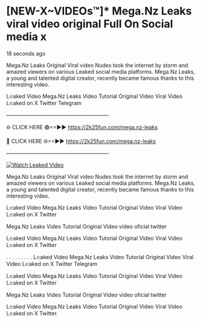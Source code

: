 # [NEW-X~VIDEOs™]* Mega.Nz Leaks viral video original Full On Social media x

18 seconds ago

Mega.Nz Leaks Original Viral video Nudes took the internet by storm and amazed viewers on various Leaked social media platforms. Mega.Nz Leaks, a young and talented digital creator, recently became famous thanks to this interesting video.

L𝚎aked Video Mega.Nz Leaks Video Tutorial Original Video Viral Video L𝚎aked on X Twitter Telegram

———————————————————-

🌐 CLICK HERE 🟢==►► https://2k25fun.com/mega.nz-leaks

🔴 CLICK HERE 🌐==►► https://2k25fun.com/mega.nz-leaks

———————————————————-

[![Watch Leaked Video](https://miro.medium.com/v2/resize:fit:828/format:webp/1*cilzJN44JGOrTw9NJCrNHA.gif "Watch Leaked Video")](https://2k25fun.com/mega.nz-leaks)

Mega.Nz Leaks Original Viral video Nudes took the internet by storm and amazed viewers on various Leaked social media platforms. Mega.Nz Leaks, a young and talented digital creator, recently became famous thanks to this interesting video.

L𝚎aked Video Mega.Nz Leaks Video Tutorial Original Video Viral Video L𝚎aked on X Twitter

Mega.Nz Leaks Video Tutorial Original Video video oficial twitter

L𝚎aked Video Mega.Nz Leaks Video Tutorial Original Video Viral Video L𝚎aked on X Twitter

. . . . . . . . . L𝚎aked Video Mega.Nz Leaks Video Tutorial Original Video Viral Video L𝚎aked on X Twitter Telegram

L𝚎aked Video Mega.Nz Leaks Video Tutorial Original Video Viral Video L𝚎aked on X Twitter

Mega.Nz Leaks Video Tutorial Original Video video oficial twitter

L𝚎aked Video Mega.Nz Leaks Video Tutorial Original Video Viral Video L𝚎aked on X Twitter.